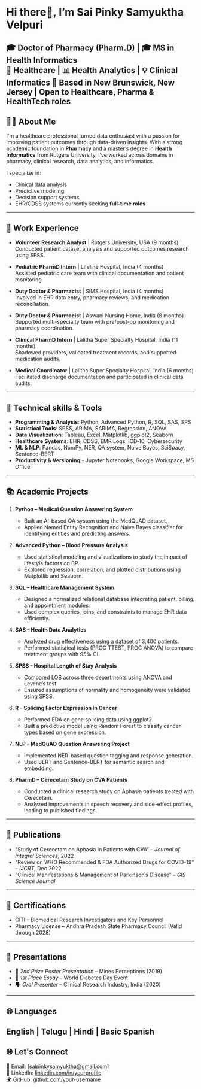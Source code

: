 <!-- 👩‍💻 HEADER -->
# Hi there👋, I’m Sai Pinky Samyuktha Velpuri

🎓 Doctor of Pharmacy (Pharm.D) | 🎓 MS in Health Informatics  
💊 Healthcare | 📊 Health Analytics | 💡 Clinical Informatics
📍 Based in New Brunswick, New Jersey | Open to Healthcare, Pharma & HealthTech roles
---

## 👩‍⚕️ About Me

I'm a healthcare professional turned data enthusiast with a passion for improving patient outcomes through data-driven insights. With a strong academic foundation in **Pharmacy** and a master’s degree in **Health Informatics** from Rutgers University, I’ve worked across domains in pharmacy, clinical research, data analytics, and informatics.

I specialize in:
- Clinical data analysis
- Predictive modeling
- Decision support systems
- EHR/CDSS systems
currently seeking **full-time roles**
---

## 💼 Work Experience

- **Volunteer Research Analyst** | Rutgers University, USA (9 months)  
  Conducted patient dataset analysis and supported outcomes research using SPSS.

- **Pediatric PharmD Intern** | Lifeline Hospital, India (4 months)  
  Assisted pediatric care team with clinical documentation and patient monitoring.

- **Duty Doctor & Pharmacist** | SIMS Hospital, India (4 months)  
  Involved in EHR data entry, pharmacy reviews, and medication reconciliation.

- **Duty Doctor & Pharmacist** | Aswani Nursing Home, India (8 months)  
  Supported multi-specialty team with pre/post-op monitoring and pharmacy coordination.

- **Clinical PharmD Intern** | Lalitha Super Specialty Hospital, India (11 months)  
  Shadowed providers, validated treatment records, and supported medication audits.

- **Medical Coordinator** | Lalitha Super Specialty Hospital, India (6 months)  
  Facilitated discharge documentation and participated in clinical data audits.
---

## 🔧 Technical skills & Tools                              
- **Programming & Analysis**: Python, Advanced Python, R, SQL, SAS, SPS
- **Statistical Tools**: SPSS, ARIMA, SARIMA, Regression, ANOVA
- **Data Visualization**: Tableau, Excel, Matplotlib, ggplot2, Seaborn  
- **Healthcare Systems**: EHR, CDSS, EMR Logs, ICD‑10, Cybersecurity
- **ML & NLP**: Pandas, NumPy, NER, QA system, Naive Bayes, SciSpacy, Sentence-BERT
- **Productivity & Versioning** - Jupyter Notebooks, Google Workspace, MS Office
---

## 📚 Academic Projects

1. **Python – Medical Question Answering System**
   - Built an AI-based QA system using the MedQuAD dataset.
   - Applied Named Entity Recognition and Naive Bayes classifier for identifying entities and predicting answers.

2. **Advanced Python – Blood Pressure Analysis**
   - Used statistical modeling and visualizations to study the impact of lifestyle factors on BP.
   - Explored regression, correlation, and plotted distributions using Matplotlib and Seaborn.

3. **SQL – Healthcare Management System**
   - Designed a normalized relational database integrating patient, billing, and appointment modules.
   - Used complex queries, joins, and constraints to manage EHR data efficiently.

4. **SAS – Health Data Analytics**
   - Analyzed drug effectiveness using a dataset of 3,400 patients.
   - Performed statistical tests (PROC TTEST, PROC ANOVA) to compare treatment groups with 95% CI.

5. **SPSS – Hospital Length of Stay Analysis**
   - Compared LOS across three departments using ANOVA and Levene’s test.
   - Ensured assumptions of normality and homogeneity were validated using SPSS.

6. **R – Splicing Factor Expression in Cancer**
   - Performed EDA on gene splicing data using ggplot2.
   - Built a predictive model using Random Forest to classify cancer types based on gene expression.

7. **NLP – MedQuAD Question Answering Project**
   - Implemented NER-based question tagging and response generation.
   - Used BERT and Sentence-BERT for semantic search and embedding.

8. **PharmD – Cerecetam Study on CVA Patients**
   - Conducted a clinical research study on Aphasia patients treated with Cerecetam.
   - Analyzed improvements in speech recovery and side-effect profiles, leading to published findings.
---

## 📄 Publications

- “Study of Cerecetam on Aphasia in Patients with CVA” – *Journal of Integral Sciences*, 2022  
- “Review on WHO Recommended & FDA Authorized Drugs for COVID-19” – *IJCRT*, Dec 2022  
- “Clinical Manifestations & Management of Parkinson’s Disease” – *GIS Science Journal*
---

## 🧾 Certifications

- CITI – Biomedical Research Investigators and Key Personnel  
- Pharmacy License – Andhra Pradesh State Pharmacy Council (Valid through 2028)
---

## 🎤 Presentations

- 🥈 *2nd Prize Poster Presentation* – Mines Perceptions (2019)  
- 🥇 *1st Place Essay* – World Diabetes Day Event  
- 🗣️ *Oral Presenter* – Clinical Research Industry, India (2020)

---

## 🌐 Languages

English | Telugu | Hindi | Basic Spanish
---

## 🌐 Let's Connect

📧 Email: [saipinkysamyuktha@gmail.com]  
🔗 LinkedIn: [linkedin.com/in/yourprofile](https://linkedin.com/in/yourprofile)  
🌍 GitHub: [github.com/your-username](https://github.com/your-username)
